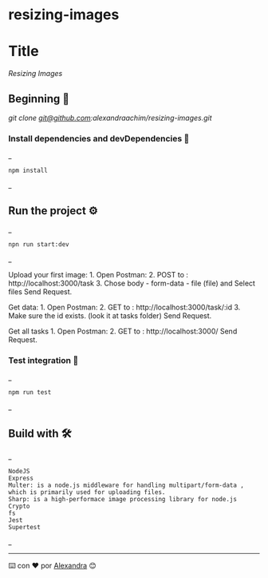 # resizing-images

# Title

_Resizing Images_

## Beginning 🚀

_git clone git@github.com:alexandraachim/resizing-images.git_


### Install dependencies and devDependencies 🔧

_

    npm install

_

## Run the project ⚙️

_

    npn run start:dev
_

Upload your first image:
    1. Open Postman:
    2. POST to : http://localhost:3000/task
    3. Chose body - form-data - file (file) and Select files
    Send Request.

Get data:
    1. Open Postman:
    2. GET to : http://localhost:3000/task/:id
    3. Make sure the id exists. (look it at tasks folder)
    Send Request.

Get all tasks
    1. Open Postman:
    2. GET to : http://localhost:3000/
    Send Request.


### Test integration 🔩

_

    npm run test
_




## Build with 🛠️

_

    NodeJS
    Express
    Multer: is a node.js middleware for handling multipart/form-data , which is primarily used for uploading files.
    Sharp: is a high-performace image processing library for node.js
    Crypto
    fs
    Jest
    Supertest
_


---
⌨️ con ❤️ por [Alexandra](https://github.com/alexandraachim) 😊